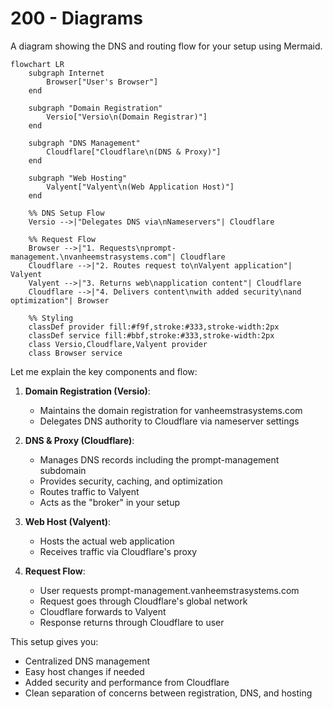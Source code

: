 # 200 - Diagrams

A diagram showing the DNS and routing flow for your setup using Mermaid.​​​​​​​​​​​​​​​​

```mermaid
flowchart LR
    subgraph Internet
        Browser["User's Browser"]
    end

    subgraph "Domain Registration"
        Versio["Versio\n(Domain Registrar)"]
    end

    subgraph "DNS Management"
        Cloudflare["Cloudflare\n(DNS & Proxy)"]
    end

    subgraph "Web Hosting"
        Valyent["Valyent\n(Web Application Host)"]
    end

    %% DNS Setup Flow
    Versio -->|"Delegates DNS via\nNameservers"| Cloudflare
    
    %% Request Flow
    Browser -->|"1. Requests\nprompt-management.\nvanheemstrasystems.com"| Cloudflare
    Cloudflare -->|"2. Routes request to\nValyent application"| Valyent
    Valyent -->|"3. Returns web\napplication content"| Cloudflare
    Cloudflare -->|"4. Delivers content\nwith added security\nand optimization"| Browser

    %% Styling
    classDef provider fill:#f9f,stroke:#333,stroke-width:2px
    classDef service fill:#bbf,stroke:#333,stroke-width:2px
    class Versio,Cloudflare,Valyent provider
    class Browser service
```

Let me explain the key components and flow:

1. **Domain Registration (Versio)**:
   - Maintains the domain registration for vanheemstrasystems.com
   - Delegates DNS authority to Cloudflare via nameserver settings

2. **DNS & Proxy (Cloudflare)**:
   - Manages DNS records including the prompt-management subdomain
   - Provides security, caching, and optimization
   - Routes traffic to Valyent
   - Acts as the "broker" in your setup

3. **Web Host (Valyent)**:
   - Hosts the actual web application
   - Receives traffic via Cloudflare's proxy

4. **Request Flow**:
   - User requests prompt-management.vanheemstrasystems.com
   - Request goes through Cloudflare's global network
   - Cloudflare forwards to Valyent
   - Response returns through Cloudflare to user

This setup gives you:
- Centralized DNS management
- Easy host changes if needed
- Added security and performance from Cloudflare
- Clean separation of concerns between registration, DNS, and hosting

